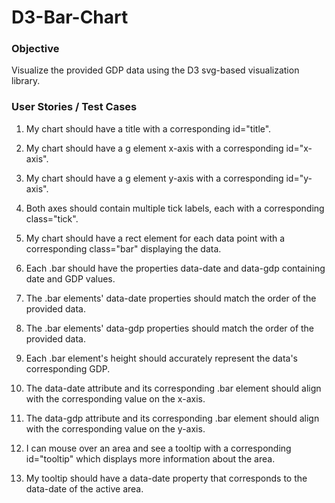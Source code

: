 # D3-Bar-Chart

### Objective

Visualize the provided GDP data using the D3 svg-based visualization library.

### User Stories / Test Cases

1. My chart should have a title with a corresponding id="title".

2. My chart should have a g element x-axis with a corresponding id="x-axis".

3. My chart should have a g element y-axis with a corresponding id="y-axis".

4. Both axes should contain multiple tick labels, each with a corresponding class="tick".

5. My chart should have a rect element for each data point with a corresponding class="bar" displaying the data.

6. Each .bar should have the properties data-date and data-gdp containing date and GDP values.

7. The .bar elements' data-date properties should match the order of the provided data.

8. The .bar elements' data-gdp properties should match the order of the provided data.

9. Each .bar element's height should accurately represent the data's corresponding GDP.

10. The data-date attribute and its corresponding .bar element should align with the corresponding value on the x-axis.

11. The data-gdp attribute and its corresponding .bar element should align with the corresponding value on the y-axis.

12. I can mouse over an area and see a tooltip with a corresponding id="tooltip" which displays more information about the area.

13. My tooltip should have a data-date property that corresponds to the data-date of the active area.